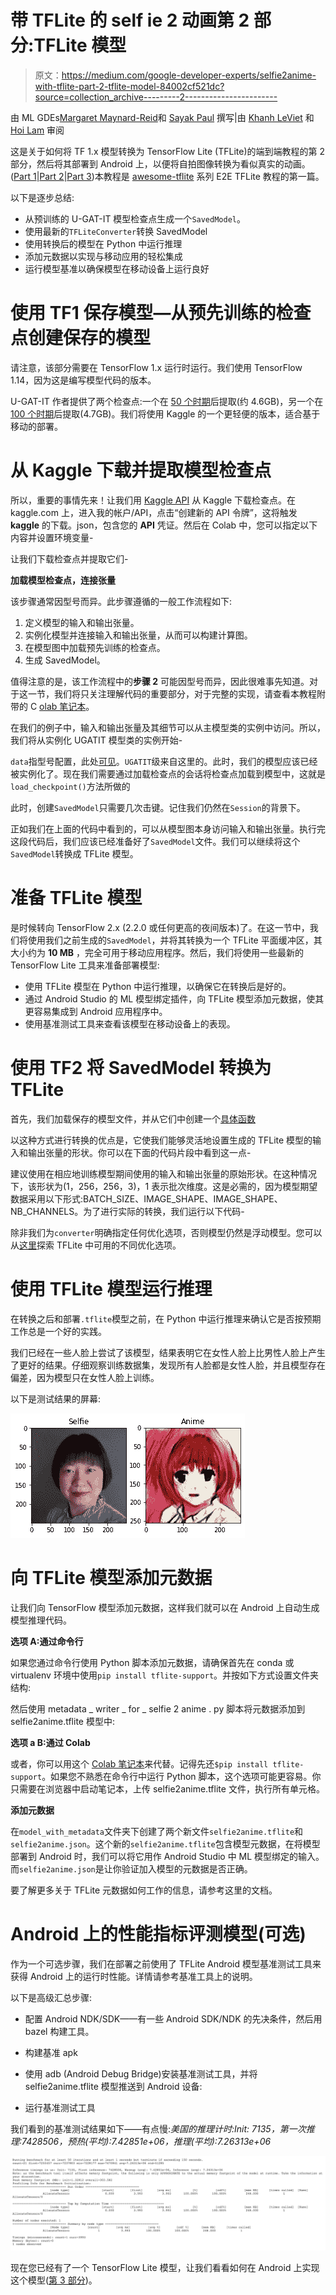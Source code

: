 # 带 TFLite 的 self ie 2 动画第 2 部分:TFLite 模型

> 原文：<https://medium.com/google-developer-experts/selfie2anime-with-tflite-part-2-tflite-model-84002cf521dc?source=collection_archive---------2----------------------->

由 ML GDEs[Margaret Maynard-Reid](https://twitter.com/margaretmz)和 [Sayak Paul](https://twitter.com/RisingSayak) 撰写|由 [Khanh LeViet](https://twitter.com/khanhlvg) 和 [Hoi Lam](https://twitter.com/hoitab) 审阅

这是关于如何将 TF 1.x 模型转换为 TensorFlow Lite (TFLite)的端到端教程的第 2 部分，然后将其部署到 Android 上，以便将自拍图像转换为看似真实的动画。([Part 1](/@margaretmz/selfie2anime-with-tflite-part-1-overview-f97500800ffe)|[Part 2](/@margaretmz/selfie2anime-with-tflite-part-2-tflite-model-84002cf521dc)|[Part 3](/@margaretmz/selfie2anime-with-tflite-part-3-android-app-e47f8a2c92b2))本教程是 [awesome-tflite](https://github.com/margaretmz/awesome-tflite) 系列 E2E TFLite 教程的第一篇。

以下是逐步总结:

*   从预训练的 U-GAT-IT 模型检查点生成一个`SavedModel`。
*   使用最新的`TFLiteConverter`转换 SavedModel
*   使用转换后的模型在 Python 中运行推理
*   添加元数据以实现与移动应用的轻松集成
*   运行模型基准以确保模型在移动设备上运行良好

# 使用 TF1 保存模型—从预先训练的检查点创建保存的模型

请注意，该部分需要在 TensorFlow 1.x 运行时运行。我们使用 TensorFlow 1.14，因为这是编写模型代码的版本。

U-GAT-IT 作者提供了两个检查点:一个在 [50 个时期](https://drive.google.com/file/d/1V6GbSItG3HZKv3quYs7AP0rr1kOCT3QO/view?usp=sharing)后提取(约 4.6GB)，另一个在 [100 个时期](https://drive.google.com/file/d/19xQK2onIy-3S5W5K-XIh85pAg_RNvBVf/view?usp=sharing)后提取(4.7GB)。我们将使用 Kaggle 的一个更轻便的版本，适合基于移动的部署。

# 从 Kaggle 下载并提取模型检查点

所以，重要的事情先来！让我们用 [Kaggle API](https://github.com/Kaggle/kaggle-api) 从 Kaggle 下载检查点。在 kaggle.com 上，进入我的帐户/API，点击“创建新的 API 令牌”，这将触发 **kaggle** 的下载。json，包含您的 **API** 凭证。然后在 Colab 中，您可以指定以下内容并设置环境变量-

让我们下载检查点并提取它们-

**加载模型检查点，连接张量**

该步骤通常因型号而异。此步骤遵循的一般工作流程如下:

1.  定义模型的输入和输出张量。
2.  实例化模型并连接输入和输出张量，从而可以构建计算图。
3.  在模型图中加载预先训练的检查点。
4.  生成 SavedModel。

值得注意的是，该工作流程中的**步骤 2** 可能因型号而异，因此很难事先知道。对于这一节，我们将只关注理解代码的重要部分，对于完整的实现，请查看本教程附带的 C [olab 笔记本](https://github.com/margaretmz/selfie2anime-e2e-tutorial/blob/master/ml/Selfie2Anime_Model_Conversion.ipynb)。

在我们的例子中，输入和输出张量及其细节可以从主模型类的实例中访问。所以，我们将从实例化 UGATIT 模型类的实例开始-

`data`指型号配置，此处[可见](https://github.com/taki0112/UGATIT/blob/master/main.py)。`UGATIT`级来自这里的。此时，我们的模型应该已经被实例化了。现在我们需要通过加载检查点的会话将检查点加载到模型中，这就是`load_checkpoint()`方法所做的

此时，创建`SavedModel`只需要几次击键。记住我们仍然在`Session`的背景下。

正如我们在上面的代码中看到的，可以从模型图本身访问输入和输出张量。执行完这段代码后，我们应该已经准备好了`SavedModel`文件。我们可以继续将这个`SavedModel`转换成 TFLite 模型。

# 准备 TFLite 模型

是时候转向 TensorFlow 2.x (2.2.0 或任何更高的夜间版本)了。在这一节中，我们将使用我们之前生成的`SavedModel`，并将其转换为一个 TFLite 平面缓冲区，其大小约为 **10 MB** ，完全可用于移动应用程序。然后，我们将使用一些最新的 TensorFlow Lite 工具来准备部署模型:

*   使用 TFLite 模型在 Python 中运行推理，以确保它在转换后是好的。
*   通过 Android Studio 的 ML 模型绑定插件，向 TFLite 模型添加元数据，使其更容易集成到 Android 应用程序中。
*   使用基准测试工具来查看该模型在移动设备上的表现。

# 使用 TF2 将 SavedModel 转换为 TFLite

首先，我们加载保存的模型文件，并从它们中创建一个[具体函数](https://www.tensorflow.org/guide/concrete_function)

以这种方式进行转换的优点是，它使我们能够灵活地设置生成的 TFLite 模型的输入和输出张量的形状。你可以在下面的代码片段中看到这一点-

建议使用在相应地训练模型期间使用的输入和输出张量的原始形状。在这种情况下，该形状为(1，256，256，3)，1 表示批次维度。这是必需的，因为模型期望数据采用以下形式:BATCH_SIZE、IMAGE_SHAPE、IMAGE_SHAPE、NB_CHANNELS。为了进行实际的转换，我们运行以下代码-

除非我们为`converter`明确指定任何优化选项，否则模型仍然是浮动模型。您可以从[这里](https://www.tensorflow.org/lite/performance/model_optimization)探索 TFLite 中可用的不同优化选项。

# 使用 TFLite 模型运行推理

在转换之后和部署`.tflite`模型之前，在 Python 中运行推理来确认它是否按预期工作总是一个好的实践。

我们已经在一些人脸上尝试了该模型，结果表明它在女性人脸上比男性人脸上产生了更好的结果。仔细观察训练数据集，发现所有人脸都是女性人脸，并且模型存在偏差，因为模型只在女性人脸上训练。

以下是测试结果的屏幕:

![](img/d6da4669ab8d7c5b0c5442f2283f26a7.png)

# 向 TFLite 模型添加元数据

让我们向 TensorFlow 模型添加元数据，这样我们就可以在 Android 上自动生成模型推理代码。

**选项 A:通过命令行**

如果您通过命令行使用 Python 脚本添加元数据，请确保首先在 conda 或 virtualenv 环境中使用`pip install tflite-support`。并按如下方式设置文件夹结构:

然后使用 metadata _ writer _ for _ selfie 2 anime . py 脚本将元数据添加到 selfie2anime.tflite 模型中:

**选项 a B:通过 Colab**

或者，你可以用这个 [Colab 笔记本](https://github.com/margaretmz/selfie2anime-e2e-tutorial/blob/master/ml/add-meta-data-Colab/Add%20metadata%20to%20selfie2anime.ipynb)来代替。记得先还`$pip install tflite-support`。如果您不熟悉在命令行中运行 Python 脚本，这个选项可能更容易。你只需要在浏览器中启动笔记本，上传 selfie2anime.tflite 文件，执行所有单元格。

**添加元数据**

在`model_with_metadata`文件夹下创建了两个新文件`selfie2anime.tflite`和`selfie2anime.json`。这个新的`selfie2anime.tflite`包含模型元数据，在将模型部署到 Android 时，我们可以将它用作 Android Studio 中 ML 模型绑定的输入。而`selfie2anime.json`是让你验证加入模型的元数据是否正确。

要了解更多关于 TFLite 元数据如何工作的信息，请参考这里的文档。

# Android 上的性能指标评测模型(可选)

作为一个可选步骤，我们在部署之前使用了 TFLite Android 模型基准测试工具来获得 Android 上的运行时性能。详情请参考基准工具上的说明。

以下是高级汇总步骤:

*   配置 Android NDK/SDK——有一些 Android SDK/NDK 的先决条件，然后用 bazel 构建工具。
*   构建基准 apk

*   使用 adb (Android Debug Bridge)安装基准测试工具，并将 selfie2anime.tflite 模型推送到 Android 设备:

*   运行基准测试工具

我们看到的基准测试结果如下——有点慢:*美国的推理计时:Init: 7135，第一次推理:7428506，预热(平均):7.42851e+06，推理(平均):7.26313e+06*

![](img/db07bcf2b1de212b25ed9e9242e346bc.png)

现在您已经有了一个 TensorFlow Lite 模型，让我们看看如何在 Android 上实现这个模型([第 3 部分](/@margaretmz/selfie2anime-with-tflite-part-3-android-app-e47f8a2c92b2))。